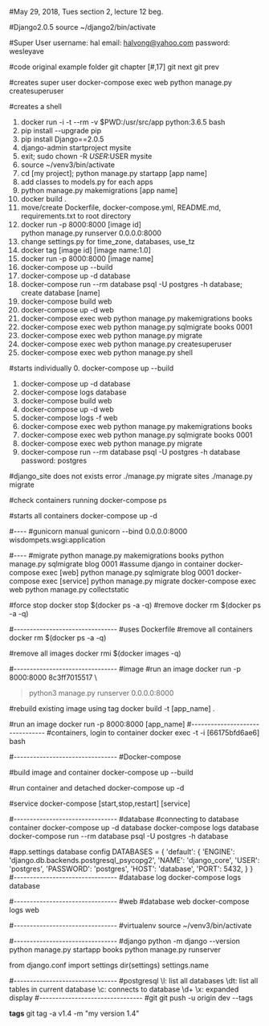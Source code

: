 #May 29, 2018, Tues 
section 2, lecture 12 beg. 


#Django2.0.5
source ~/django2/bin/activate

#Super User
username: hal
email: halvong@yahoo.com
password: wesleyave

#code original
example folder
git chapter [#,17]
git next
git prev

#creates super user
docker-compose exec web python manage.py createsuperuser

#creates a shell
1. docker run -i -t --rm -v $PWD:/usr/src/app python:3.6.5 bash
2. pip install --upgrade pip
3. pip install Django==2.0.5
4. django-admin startproject mysite
6. exit; sudo chown -R $USER:$USER mysite
7. source ~/venv3/bin/activate
8. cd [my project]; python manage.py startapp [app name]
9. add classes to models.py for each apps
10. python manage.py makemigrations [app name]  
11. docker build . 
12. move/create Dockerfile, docker-compose.yml, README.md, requirements.txt to root directory
13. docker run -p 8000:8000 [image id] \
    python manage.py runserver 0.0.0.0:8000
14. change settings.py for time_zone, databases, use_tz
15. docker tag [image id] [image name:1.0]
16. docker run -p 8000:8000 [image name]
17. docker-compose up --build
18. docker-compose up -d database 
19. docker-compose run --rm database psql -U postgres -h database; 
    create database [name]
20. docker-compose build web 
21. docker-compose up -d web 
22. docker-compose exec web python manage.py makemigrations books
23. docker-compose exec web python manage.py sqlmigrate books 0001 
24. docker-compose exec web python manage.py migrate
25. docker-compose exec web python manage.py createsuperuser
25. docker-compose exec web python manage.py shell

#starts individually
0. docker-compose up --build
1. docker-compose up -d database 
2. docker-compose logs database 
3. docker-compose build web 
4. docker-compose up -d web 
2. docker-compose logs -f web 
5. docker-compose exec web python manage.py makemigrations books
6. docker-compose exec web python manage.py sqlmigrate books 0001 
7. docker-compose exec web python manage.py migrate
8. docker-compose run --rm database psql -U postgres -h database
   password: postgres

#django_site does not exists error
./manage.py migrate sites
./manage.py migrate

#check containers running
docker-compose ps

#starts all containers
docker-compose up -d 

#----
#gunicorn manual
gunicorn --bind 0.0.0.0:8000 wisdompets.wsgi:application

#----
#migrate
python manage.py makemigrations books
python manage.py sqlmigrate blog 0001
#assume django in container 
docker-compose exec [web] python manage.py sqlmigrate blog 0001
docker-compose exec [service] python manage.py migrate
docker-compose exec web python manage.py collectstatic

#force stop
docker stop $(docker ps -a -q)
#remove
docker rm $(docker ps -a -q)

#--------------------------------
#uses Dockerfile
#remove all containers
docker rm $(docker ps -a -q)

#remove all images
docker rmi $(docker images -q)

#--------------------------------
#image
#run an image
docker run -p 8000:8000 8c3ff7015517 \
> python3 manage.py runserver 0.0.0.0:8000

#rebuild existing image using tag
docker build -t [app_name] .

#run an image
docker run -p 8000:8000 [app_name]
#--------------------------------
#containers, login to container
docker exec -t -i [66175bfd6ae6] bash

#--------------------------------
#Docker-compose

#build image and container
docker-compose up --build

#run container and detached
docker-compose up -d

#service
docker-compose [start,stop,restart] [service]

#--------------------------------
#database
#connecting to database container
docker-compose up -d database
docker-compose logs database
docker-compose run --rm database psql -U postgres -h database

#app.settings database config
DATABASES = {
    'default': {
        'ENGINE': 'django.db.backends.postgresql_psycopg2',
        'NAME': 'django_core',
        'USER': 'postgres',
        'PASSWORD': 'postgres',
        'HOST': 'database',
        'PORT': 5432,
    }
}
#--------------------------------
#database log
docker-compose logs database

#--------------------------------
#web
#database web
docker-compose logs web

#--------------------------------
#virtualenv
source ~/venv3/bin/activate

#--------------------------------
#django 
python -m django --version
python manage.py startapp books
python manage.py runserver

from django.conf import settings
dir(settings)
settings.name

#--------------------------------
#postgresql
\l: list all databases
\dt: list all tables in current database
\c: connects to database
\d+ <tablename>
\x: expanded display
#--------------------------------
#git
git push -u origin dev --tags

**tags**
git tag -a v1.4 -m "my version 1.4"
